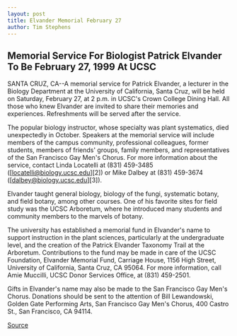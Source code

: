 ```yaml
---
layout: post
title: Elvander Memorial February 27
author: Tim Stephens
---
```


## Memorial Service For Biologist Patrick Elvander To Be February 27, 1999 At UCSC

SANTA CRUZ, CA--A memorial service for Patrick Elvander, a lecturer in the Biology Department at the University of California, Santa Cruz, will be held on Saturday, February 27, at 2 p.m. in UCSC's Crown College Dining Hall. All those who knew Elvander are invited to share their memories and experiences. Refreshments will be served after the service.

The popular biology instructor, whose specialty was plant systematics, died unexpectedly in October. Speakers at the memorial service will include members of the campus community, professional colleagues, former students, members of friends' groups, family members, and representatives of the San Francisco Gay Men's Chorus. For more information about the service, contact Linda Locatelli at (831) 459-3485 ([locatelli@biology.ucsc.edu][2]) or Mike Dalbey at (831) 459-3674 ([dalbey@biology.ucsc.edu][3]).

Elvander taught general biology, biology of the fungi, systematic botany, and field botany, among other courses. One of his favorite sites for field study was the UCSC Arboretum, where he introduced many students and community members to the marvels of botany.

The university has established a memorial fund in Elvander's name to support instruction in the plant sciences, particularly at the undergraduate level, and the creation of the Patrick Elvander Taxonomy Trail at the Arboretum. Contributions to the fund may be made in care of the UCSC Foundation, Elvander Memorial Fund, Carriage House, 1156 High Street, University of California, Santa Cruz, CA 95064. For more information, call Amie Muccilli, UCSC Donor Services Office, at (831) 459-2501.

Gifts in Elvander's name may also be made to the San Francisco Gay Men's Chorus. Donations should be sent to the attention of Bill Lewandowski, Golden Gate Performing Arts, San Francisco Gay Men's Chorus, 400 Castro St., San Francisco, CA 94114.

[Source](http://www1.ucsc.edu/news_events/press_releases/archive/98-99/02-99/elvander.htm "Permalink to UC Santa Cruz: Elvander Memorial February 27")